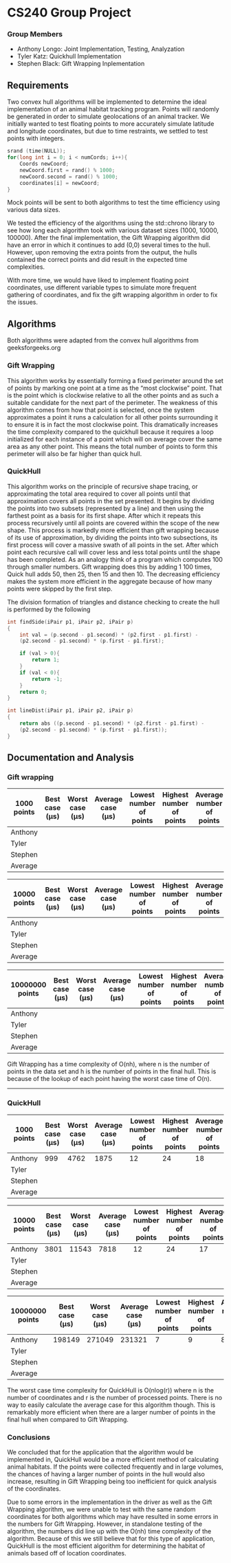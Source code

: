# CS240 Group Project

### Group Members
- Anthony Longo: Joint Implementation, Testing, Analyzation
- Tyler Katz: Quickhull Implementation
- Stephen Black: Gift Wrapping Inplementation

## Requirements
Two convex hull algorithms will be implemented to determine the ideal implementation of an animal habitat tracking program. Points will randomly be generated in order to simulate geolocations of an animal tracker. We initially wanted to test floating points to more accurately simulate latitude and longitude coordinates, but due to time restraints, we settled to test points with integers.
```cpp
srand (time(NULL));
for(long int i = 0; i < numCords; i++){
    Coords newCoord;
    newCoord.first = rand() % 1000;
    newCoord.second = rand() % 1000;
    coordinates[i] = newCoord;
}
```
Mock points will be sent to both algorithms to test the time efficiency using various data sizes.

We tested the efficiency of the algorithms using the std::chrono library to see how long each algorithm took with various dataset sizes (1000, 10000, 100000). After the final implementation, the Gift Wrapping algorithm did have an error in which it continues to add (0,0) several times to the hull. However, upon removing the extra points from the output, the hulls contained the correct points and did result in the expected time complexities.

With more time, we would have liked to implement floating point coordinates, use different variable types to simulate more frequent gathering of coordinates, and fix the gift wrapping algorithm in order to fix the issues.

## Algorithms

Both algorithms were adapted from the convex hull algorithms from geeksforgeeks.org

### Gift Wrapping
This algorithm works by essentially forming a fixed perimeter around the set of points by marking one point at a time as the “most clockwise” point. That is the point which is clockwise relative to all the other points and as such a suitable candidate for the next part of the perimeter. The weakness of this algorithm comes from how that point is selected, once the system approximates a point it runs a calculation for all other points surrounding it to ensure it is in fact the most clockwise point. This dramatically increases the time complexity compared to the quickhull because it requires a loop initialized for each instance of a point which will on average cover the same area as any other point. This means the total number of points to form this perimeter will also be far higher than quick hull.

### QuickHull
This algorithm works on the principle of recursive shape tracing, or approximating the total area required to cover all points until that approximation covers all points in the set presented. It begins by dividing the points into two subsets (represented by a line) and then using the farthest point as a basis for its first shape. After which it repeats this process recursively until all points are covered within the scope of the new shape. This process is markedly more efficient than gift wrapping because of its use of approximation, by dividing the points into two subsections, its first process will cover a massive swath of all points in the set. After which point each recursive call will cover less and less total points until the shape has been completed. As an analogy think of a program which computes 100 through smaller numbers. Gift wrapping does this by adding 1 100 times, Quick hull adds 50, then 25, then 15 and then 10. The decreasing efficiency makes the system more efficient in the aggregate because of how many points were skipped by the first step.

The division formation of triangles and distance checking to create the hull is performed by the following

```cpp
int findSide(iPair p1, iPair p2, iPair p)
{
    int val = (p.second - p1.second) * (p2.first - p1.first) -
    (p2.second - p1.second) * (p.first - p1.first);

    if (val > 0){
        return 1;
    }
    if (val < 0){
        return -1;
    }
    return 0;
}

int lineDist(iPair p1, iPair p2, iPair p)
{
    return abs ((p.second - p1.second) * (p2.first - p1.first) -
    (p2.second - p1.second) * (p.first - p1.first));
}
```


## Documentation and Analysis

### Gift wrapping
| 1000 points | Best case (μs) | Worst case (μs) | Average case  (μs) | Lowest number of points | Highest number of points | Average number of points |
|-------------|----------------|-----------------|--------------------|-------------------------|--------------------------|--------------------------|
| Anthony |  |  |  |  |  |  |
| Tyler |  |  |  |  |  |  |
| Stephen |  |  |  |  |  |  |
| Average |  |  |  |  |  |  |


| 10000 points | Best case (μs) | Worst case (μs) | Average case  (μs) | Lowest number of points | Highest number of points | Average number of points |
|-------------|----------------|-----------------|--------------------|-------------------------|--------------------------|--------------------------|
| Anthony |  |  |  |  |  |  |
| Tyler |  |  |  |  |  |  |
| Stephen |  |  |  |  |  |  |
| Average |  |  |  |  |  |  |

| 10000000 points | Best case (μs) | Worst case (μs) | Average case  (μs) | Lowest number of points | Highest number of points | Average number of points |
|-------------|----------------|-----------------|--------------------|-------------------------|--------------------------|--------------------------|
| Anthony |  |  |  |  |  |  |
| Tyler |  |  |  |  |  |  |
| Stephen |  |  |  |  |  |  |
| Average |  |  |  |  |  |  |

Gift Wrapping has a time complexity of O(nh), where n is the number of points in the data set and h is the number of points in the final hull. This is because of the lookup of each point having the worst case time of O(n).

---
### QuickHull

| 1000 points | Best case (μs) | Worst case (μs) | Average case  (μs) | Lowest number of points | Highest number of points | Average number of points |
|-------------|----------------|-----------------|--------------------|-------------------------|--------------------------|--------------------------|
| Anthony | 999 | 4762 | 1875 | 12 | 24 | 18 |
| Tyler |  |  |  |  |  |  |
| Stephen |  |  |  |  |  |  |
| Average |  |  |  |  |  |  |


| 10000 points | Best case (μs) | Worst case (μs) | Average case  (μs) | Lowest number of points | Highest number of points | Average number of points |
|-------------|----------------|-----------------|--------------------|-------------------------|--------------------------|--------------------------|
| Anthony | 3801 | 11543 | 7818 | 12 | 24 | 17 |
| Tyler |  |  |  |  |  |  |
| Stephen |  |  |  |  |  |  |
| Average |  |  |  |  |  |  |

| 10000000 points | Best case (μs) | Worst case (μs) | Average case  (μs) | Lowest number of points | Highest number of points | Average number of points |
|-------------|----------------|-----------------|--------------------|-------------------------|--------------------------|--------------------------|
| Anthony | 198149 | 271049 | 231321 | 7 | 9 | 8 |
| Tyler |  |  |  |  |  |  |
| Stephen |  |  |  |  |  |  |
| Average |  |  |  |  |  |  |

The worst case time complexity for QuickHull is O(nlog(r)) where n is the number of coordinates and r is the number of processed points. There is no way to easily calculate the average case for this algorithm though. This is remarkably more efficient when there are a larger number of points in the final hull when compared to Gift Wrapping.

### Conclusions

We concluded that for the application that the algorithm would be implemented in, QuickHull would be a more efficient method of calculating animal habitats. If the points were collected frequently and in large volumes, the chances of having a larger number of points in the hull would also increase, resulting in Gift Wrapping being too inefficient for quick analysis of the coordinates.

Due to some errors in the implementation in the driver as well as the Gift Wrapping algorithm, we were unable to test with the same random coordinates for both algorithms which may have resulted in some errors in the numbers for Gift Wrapping. However, in standalone testing of the algorithm, the numbers did line up with the O(nh) time complexity of the algorithm. Because of this we still believe that for this type of application, QuickHull is the most efficient algorithm for determining the habitat of animals based off of location coordinates.
